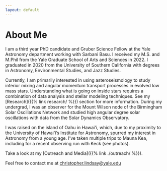 ```yaml
---
layout: default
---
```


# About Me

I am a third year PhD candidate and Gruber Science Fellow at the Yale Astronomy department working with Sarbani Basu. I received my M.S. and M.Phil from the Yale Graduate School of Arts and Sciences in 2022. I graduated in 2020 from the University of Southern California with degrees in Astronomy, Environmental Studies, and Jazz Studies. 

Currently, I am primarily interested in using asteroseismology to study interior mixing and angular momentum transport processes in evolved low mass stars. Understanding what is going on inside stars requires a combination of data analysis and stellar modeling techniques. See my [Research]({{% link research/ %}}) section for more information. 
During my undergrad, I was an observer for the Mount Wilson node of the Birmingham Solar Oscillations Network and studied high angular degree solar oscillations with data from the Solar Dynamics Observatory. 

I was raised on the island of Oahu in Hawai'i, which, due to my proximity to the University of Hawai'i’s Institute for Astronomy, spurred my interest in Astronomy from a young age. I’ve taken multiple trips to Mauna Kea, including for a recent observing run with Keck (see photos). 

Take a look at my [Outreach and Media]({{% link ./outreach/ %}}). 

Feel free to contact me at christopher.lindsay@yale.edu


<!-- [other thing](./outreach.md) -->
<!-- [image]() -->